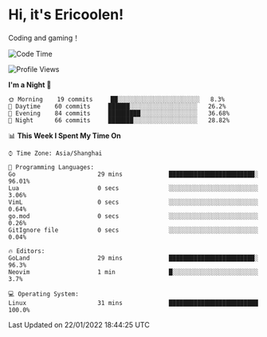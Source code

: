 # Hi, it's Ericoolen!
Coding and gaming！

<!--START_SECTION:waka-->
![Code Time](http://img.shields.io/badge/Code%20Time-151%20hrs%2024%20mins-blue)

![Profile Views](http://img.shields.io/badge/Profile%20Views-0-blue)

**I'm a Night 🦉** 

```text
🌞 Morning    19 commits     ██░░░░░░░░░░░░░░░░░░░░░░░   8.3% 
🌆 Daytime    60 commits     ██████░░░░░░░░░░░░░░░░░░░   26.2% 
🌃 Evening    84 commits     █████████░░░░░░░░░░░░░░░░   36.68% 
🌙 Night      66 commits     ███████░░░░░░░░░░░░░░░░░░   28.82%

```


📊 **This Week I Spent My Time On** 

```text
⌚︎ Time Zone: Asia/Shanghai

💬 Programming Languages: 
Go                       29 mins             ████████████████████████░   96.01% 
Lua                      0 secs              ░░░░░░░░░░░░░░░░░░░░░░░░░   3.06% 
VimL                     0 secs              ░░░░░░░░░░░░░░░░░░░░░░░░░   0.64% 
go.mod                   0 secs              ░░░░░░░░░░░░░░░░░░░░░░░░░   0.26% 
GitIgnore file           0 secs              ░░░░░░░░░░░░░░░░░░░░░░░░░   0.04%

🔥 Editors: 
GoLand                   29 mins             ████████████████████████░   96.3% 
Neovim                   1 min               █░░░░░░░░░░░░░░░░░░░░░░░░   3.7%

💻 Operating System: 
Linux                    31 mins             █████████████████████████   100.0%

```


 Last Updated on 22/01/2022 18:44:25 UTC
<!--END_SECTION:waka-->

